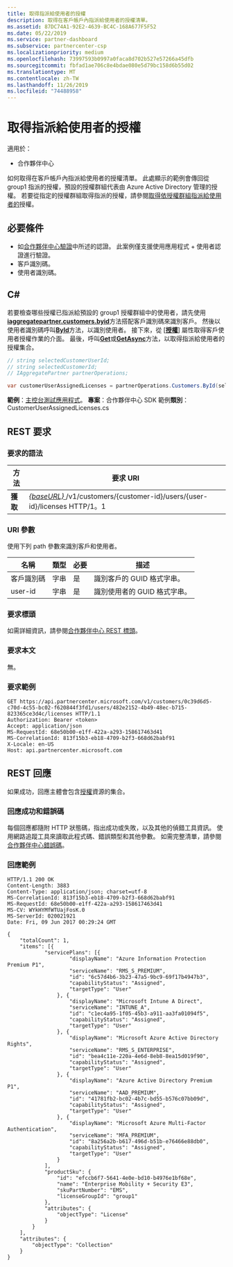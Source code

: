```yaml
---
title: 取得指派給使用者的授權
description: 取得在客戶帳戶內指派給使用者的授權清單。
ms.assetid: 87DC74A1-92E2-4639-BC4C-168A677F5F52
ms.date: 05/22/2019
ms.service: partner-dashboard
ms.subservice: partnercenter-csp
ms.localizationpriority: medium
ms.openlocfilehash: 73997593b0997a0faca8d702b527e57266a45dfb
ms.sourcegitcommit: fbfad1ae706c8e4bdae080e5d79bc158d6b55d02
ms.translationtype: MT
ms.contentlocale: zh-TW
ms.lasthandoff: 11/26/2019
ms.locfileid: "74488958"
---
```

# <a name="get-licenses-assigned-to-a-user"></a>取得指派給使用者的授權

適用於：

- 合作夥伴中心

如何取得在客戶帳戶內指派給使用者的授權清單。 此處顯示的範例會傳回從 group1 指派的授權，預設的授權群組代表由 Azure Active Directory 管理的授權。 若要從指定的授權群組取得指派的授權，請參閱[取得依授權群組指派給使用者的](get-licenses-assigned-to-a-user-by-license-group.md)授權。

## <a name="prerequisites"></a>必要條件

- 如[合作夥伴中心驗證](partner-center-authentication.md)中所述的認證。 此案例僅支援使用應用程式 + 使用者認證進行驗證。
- 客戶識別碼。
- 使用者識別碼。

## <a name="c"></a>C#

若要檢查哪些授權已指派給預設的 group1 授權群組中的使用者，請先使用[**iaggregatepartner.customers.byid**](https://docs.microsoft.com/dotnet/api/microsoft.store.partnercenter.customers.icustomercollection.byid)方法搭配客戶識別碼來識別客戶。 然後以使用者識別碼呼叫[**ById**](https://docs.microsoft.com/dotnet/api/microsoft.store.partnercenter.customerusers.icustomerusercollection.byid)方法，以識別使用者。 接下來，從 [[**授權**](https://docs.microsoft.com/dotnet/api/microsoft.store.partnercenter.customerusers.icustomeruser.licenses)] 屬性取得客戶使用者授權作業的介面。 最後，呼叫[**Get**](https://docs.microsoft.com/dotnet/api/microsoft.store.partnercenter.customerusers.icustomeruserlicensecollection.get)或[**GetAsync**](https://docs.microsoft.com/dotnet/api/microsoft.store.partnercenter.customerusers.icustomeruserlicensecollection.getasync)方法，以取得指派給使用者的授權集合。

``` csharp
// string selectedCustomerUserId;
// string selectedCustomerId;
// IAggregatePartner partnerOperations;

var customerUserAssignedLicenses = partnerOperations.Customers.ById(selectedCustomerId).Users.ById(selectedCustomerUserId).Licenses.Get();
```

**範例**：[主控台測試應用程式](console-test-app.md)。 **專案**：合作夥伴中心 SDK 範例**類別**： CustomerUserAssignedLicenses.cs

## <a name="rest-request"></a>REST 要求

### <a name="request-syntax"></a>要求的語法

| 方法  | 要求 URI                                                                                              |
|---------|----------------------------------------------------------------------------------------------------------|
| **獲取** | [ *{baseURL}* ](partner-center-rest-urls.md)/v1/customers/{customer-id}/users/{user-id}/licenses HTTP/1。1 |

### <a name="uri-parameter"></a>URI 參數

使用下列 path 參數來識別客戶和使用者。

| 名稱        | 類型   | 必要 | 描述                                           |
|-------------|--------|----------|-------------------------------------------------------|
| 客戶識別碼 | 字串 | 是      | 識別客戶的 GUID 格式字串。 |
| user-id     | 字串 | 是      | 識別使用者的 GUID 格式字串。     |

### <a name="request-headers"></a>要求標頭

如需詳細資訊，請參閱[合作夥伴中心 REST 標頭](headers.md)。

### <a name="request-body"></a>要求本文

無。

### <a name="request-example"></a>要求範例

```http
GET https://api.partnercenter.microsoft.com/v1/customers/0c39d6d5-c70d-4c55-bc02-f620844f3fd1/users/482e2152-4b49-48ec-b715-823365ce3d4c/licenses HTTP/1.1
Authorization: Bearer <token>
Accept: application/json
MS-RequestId: 68e50b00-e1ff-422a-a293-158617463d41
MS-CorrelationId: 813f15b3-eb18-4709-b2f3-668d62babf91
X-Locale: en-US
Host: api.partnercenter.microsoft.com
```

## <a name="rest-response"></a>REST 回應

如果成功，回應主體會包含[授權](license-resources.md#license)資源的集合。

### <a name="response-success-and-error-codes"></a>回應成功和錯誤碼

每個回應都隨附 HTTP 狀態碼，指出成功或失敗，以及其他的偵錯工具資訊。 使用網路追蹤工具來讀取此程式碼、錯誤類型和其他參數。 如需完整清單，請參閱[合作夥伴中心錯誤碼](error-codes.md)。

### <a name="response-example"></a>回應範例

```http
HTTP/1.1 200 OK
Content-Length: 3883
Content-Type: application/json; charset=utf-8
MS-CorrelationId: 813f15b3-eb18-4709-b2f3-668d62babf91
MS-RequestId: 68e50b00-e1ff-422a-a293-158617463d41
MS-CV: WYkHYMfWTUajFosK.0
MS-ServerId: 020021921
Date: Fri, 09 Jun 2017 00:29:24 GMT

{
    "totalCount": 1,
    "items": [{
            "servicePlans": [{
                    "displayName": "Azure Information Protection Premium P1",
                    "serviceName": "RMS_S_PREMIUM",
                    "id": "6c57d4b6-3b23-47a5-9bc9-69f17b4947b3",
                    "capabilityStatus": "Assigned",
                    "targetType": "User"
                }, {
                    "displayName": "Microsoft Intune A Direct",
                    "serviceName": "INTUNE_A",
                    "id": "c1ec4a95-1f05-45b3-a911-aa3fa01094f5",
                    "capabilityStatus": "Assigned",
                    "targetType": "User"
                }, {
                    "displayName": "Microsoft Azure Active Directory Rights",
                    "serviceName": "RMS_S_ENTERPRISE",
                    "id": "bea4c11e-220a-4e6d-8eb8-8ea15d019f90",
                    "capabilityStatus": "Assigned",
                    "targetType": "User"
                }, {
                    "displayName": "Azure Active Directory Premium P1",
                    "serviceName": "AAD_PREMIUM",
                    "id": "41781fb2-bc02-4b7c-bd55-b576c07bb09d",
                    "capabilityStatus": "Assigned",
                    "targetType": "User"
                }, {
                    "displayName": "Microsoft Azure Multi-Factor Authentication",
                    "serviceName": "MFA_PREMIUM",
                    "id": "8a256a2b-b617-496d-b51b-e76466e88db0",
                    "capabilityStatus": "Assigned",
                    "targetType": "User"
                }
            ],
            "productSku": {
                "id": "efccb6f7-5641-4e0e-bd10-b4976e1bf68e",
                "name": "Enterprise Mobility + Security E3",
                "skuPartNumber": "EMS",
                "licenseGroupId": "group1"
            },
            "attributes": {
                "objectType": "License"
            }
        }
    ],
    "attributes": {
        "objectType": "Collection"
    }
}
```